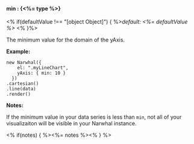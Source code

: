 #### **min** : {<%= type %>}

<% if(defaultValue !== "[object Object]") { %>*default: <%= defaultValue %>* <% }%>

The minimum value for the domain of the yAxis.

**Example:**

	new Narwhal({
	    el: ".myLineChart",
	    yAxis: { min: 10 }
	  })
	.cartesian()
	.line(data)
	.render()

**Notes:**

If the minimum value in your data series is less than `min`, not all of your visualizaiton will be visible in your Narwhal instance.

<% if(notes) { %><%= notes %><% } %>

